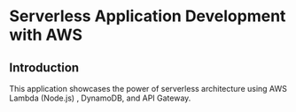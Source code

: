 # Serverless Application Development with AWS

## Introduction

This application showcases the power of serverless architecture using AWS Lambda (Node.js) , DynamoDB, and API Gateway.

